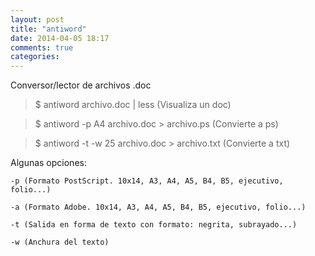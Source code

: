 ```yaml
---
layout: post
title: "antiword"
date: 2014-04-05 18:17
comments: true
categories: 
---
```

Conversor/lector de archivos .doc

>$ antiword archivo.doc | less (Visualiza un doc)

>$ antiword -p A4 archivo.doc > archivo.ps (Convierte a ps)

>$ antiword -t -w 25 archivo.doc > archivo.txt (Convierte a txt)

Algunas opciones:

	-p (Formato PostScript. 10x14, A3, A4, A5, B4, B5, ejecutivo, folio...)

	-a (Formato Adobe. 10x14, A3, A4, A5, B4, B5, ejecutivo, folio...)

	-t (Salida en forma de texto con formato: negrita, subrayado...)

	-w (Anchura del texto)

